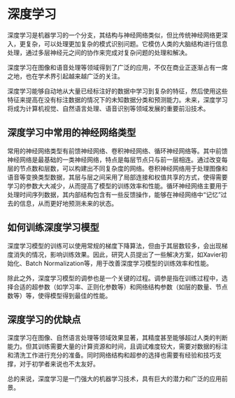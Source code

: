 # 深度学习

深度学习是机器学习的一个分支，其结构与神经网络类似，但比传统神经网络更深入，更复杂，可以处理更加复杂的模式识别问题。它模仿人类的大脑结构进行信息处理，通过多层神经元之间的协作来完成对复杂问题的处理和解决。

深度学习在图像和语音处理等领域得到了广泛的应用，不仅在商业正逐渐占有一席之地，也在学术界引起越来越广泛的关注。

深度学习能够自动地从大量已经标注好的数据中学习到复杂的特征，然后使用这些特征来提高在没有标注数据的情况下的未知数据分类和预测能力。未来，深度学习将成为计算机视觉、自然语言处理、语音识别等领域发展的重要前沿技术。

## 深度学习中常用的神经网络类型

常用的神经网络类型有前馈神经网络、卷积神经网络、循环神经网络等。其中前馈神经网络是最基础的一类神经网络，特点是每层节点只与前一层相连。通过改变每层的节点数和层数，可以构建出不同复杂度的网络。卷积神经网络用于处理图像和语音等变换类型数据，其层与层之间采用了局部连接和权值共享的方式，使得需要学习的参数大大减少，从而提高了模型的训练效率和性能。循环神经网络主要用于处理时间序列数据，其内部结构包含有一些反馈操作，能够在神经网络中“记忆”过去的信息，从而更好地预测未来的状态。

## 如何训练深度学习模型

深度学习模型的训练可以使用常规的梯度下降算法，但由于其层数较多，会出现梯度消失的情况，影响训练效果。因此，研究人员提出了一些解决方案，如Xavier初始化、Batch Normalization等，用于改善深度学习模型的训练效率和性能。

除此之外，深度学习模型的调参也是一个关键的过程。调参是指在训练过程中，选择合适的超参数（如学习率、正则化参数等）和网络结构参数（如层的数量、节点数等）等，使得模型得到最佳的性能。

## 深度学习的优缺点

深度学习在图像、自然语言处理等领域效果显著，其精度甚至能够超过人类的判断能力。但其训练需要大量的计算资源和时间，且调试难度较大，需要对数据的标注和清洗工作进行充分的准备。同时网络结构和超参的选择也需要有经验和技巧支撑，对于初学者来说也不太友好。

总的来说，深度学习是一门强大的机器学习技术，具有巨大的潜力和广泛的应用前景。